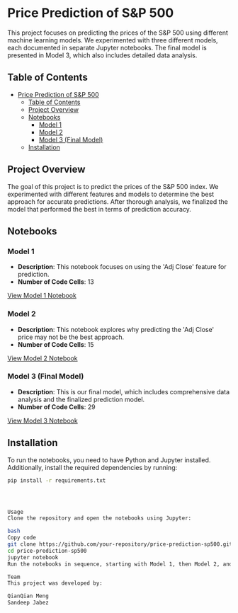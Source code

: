 # Price Prediction of S&P 500

This project focuses on predicting the prices of the S&P 500 using different machine learning models. We experimented with three different models, each documented in separate Jupyter notebooks. The final model is presented in Model 3, which also includes detailed data analysis.

## Table of Contents
- [Price Prediction of S\&P 500](#price-prediction-of-sp-500)
  - [Table of Contents](#table-of-contents)
  - [Project Overview](#project-overview)
  - [Notebooks](#notebooks)
    - [Model 1](#model-1)
    - [Model 2](#model-2)
    - [Model 3 (Final Model)](#model-3-final-model)
  - [Installation](#installation)

## Project Overview
The goal of this project is to predict the prices of the S&P 500 index. We experimented with different features and models to determine the best approach for accurate predictions. After thorough analysis, we finalized the model that performed the best in terms of prediction accuracy.

## Notebooks

### Model 1
- **Description**: This notebook focuses on using the 'Adj Close' feature for prediction.
- **Number of Code Cells**: 13

[View Model 1 Notebook](./model1.ipynb)

### Model 2
- **Description**: This notebook explores why predicting the 'Adj Close' price may not be the best approach.
- **Number of Code Cells**: 15

[View Model 2 Notebook](./model2.ipynb)

### Model 3 (Final Model)
- **Description**: This is our final model, which includes comprehensive data analysis and the finalized prediction model.
- **Number of Code Cells**: 29

[View Model 3 Notebook](./model3.ipynb)

## Installation
To run the notebooks, you need to have Python and Jupyter installed. Additionally, install the required dependencies by running:

```bash
pip install -r requirements.txt




Usage
Clone the repository and open the notebooks using Jupyter:

bash
Copy code
git clone https://github.com/your-repository/price-prediction-sp500.git
cd price-prediction-sp500
jupyter notebook
Run the notebooks in sequence, starting with Model 1, then Model 2, and finally Model 3, to understand the progression of the models and the final results.

Team
This project was developed by:

QianQian Meng
Sandeep Jabez
